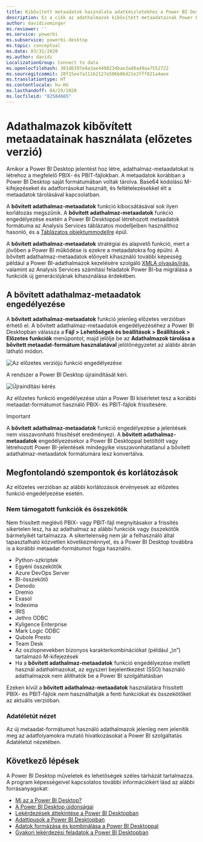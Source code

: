 ```yaml
---
title: Kibővített metaadatok használata adatkészletekhez a Power BI Desktopban (előzetes verzió)
description: Ez a cikk az adathalmazok kibővített metaadatainak Power BI-beli használatát ismerteti.
author: davidiseminger
ms.reviewer: ''
ms.service: powerbi
ms.subservice: powerbi-desktop
ms.topic: conceptual
ms.date: 03/31/2020
ms.author: davidi
LocalizationGroup: Connect to data
ms.openlocfilehash: 301d6397e4a3ae4498234bae3ad8a49aa7552722
ms.sourcegitcommit: 20f15ee7a11162127e506b86d21e2fff821a4aee
ms.translationtype: HT
ms.contentlocale: hu-HU
ms.lasthandoff: 04/29/2020
ms.locfileid: "82584665"
---
```

# <a name="using-enhanced-dataset-metadata-preview"></a>Adathalmazok kibővített metaadatainak használata (előzetes verzió)

Amikor a Power BI Desktop jelentést hoz létre, adathalmaz-metaadatokat is létrehoz a megfelelő PBIX- és PBIT-fájlokban. A metaadatok korábban a Power BI Desktop saját formátumában voltak tárolva. Base64 kódolású M-kifejezéseket és adatforrásokat használt, és feltételezésekkel élt a metaadatok tárolásával kapcsolatban.

A **bővített adathalmaz-metaadatok** funkció kibocsátásával sok ilyen korlátozás megszűnik. A **bővített adathalmaz-metaadatok** funkció engedélyezése esetén a Power BI Desktoppal létrehozott metaadatok formátuma az Analysis Services táblázatos modelljeiben használthoz hasonló, és a [Táblázatos objektummodellre](https://docs.microsoft.com/bi-reference/tom/introduction-to-the-tabular-object-model-tom-in-analysis-services-amo) épül.


A **bővített adathalmaz-metaadatok** stratégiai és alapvető funkció, mert a jövőben a Power BI működése is ezekre a metaadatokra fog épülni. A bővített adathalmaz-metaadatok előnyeit kihasználó további képesség például a Power BI-adathalmazok kezelésére szolgáló [XMLA olvasás/írás](https://docs.microsoft.com/power-platform-release-plan/2019wave2/business-intelligence/xmla-readwrite), valamint az Analysis Services számítási feladatok Power BI-ba migrálása a funkciók új generációjának kihasználása érdekében.



## <a name="enable-enhanced-dataset-metadata"></a>A bővített adathalmaz-metaadatok engedélyezése

A **bővített adathalmaz-metaadatok** funkció jelenleg előzetes verzióban érhető el. A bővített adathalmaz-metaadatok engedélyezéséhez a Power BI Desktopban válassza a **Fájl > Lehetőségek és beállítások > Beállítások > Előzetes funkciók** menüpontot, majd jelölje be az **Adathalmazok tárolása a bővített metaadat-formátum használatával** jelölőnégyzetet az alábbi ábrán látható módon. 

![Az előzetes verziójú funkció engedélyezése](media/desktop-enhanced-dataset-metadata/enhanced-dataset-metadata-01.png)

A rendszer a Power BI Desktop újraindítását kéri.

![Újraindítási kérés](media/desktop-enhanced-dataset-metadata/enhanced-dataset-metadata-02.png)

Az előzetes funkció engedélyezése után a Power BI kísérletet tesz a korábbi metaadat-formátumot használó PBIX- és PBIT-fájlok frissítésére. 

> [!IMPORTANT]
> A **bővített adathalmaz-metaadatok** funkció engedélyezése a jelentések nem visszavonható frissítését eredményezi. A **bővített adathalmaz-metaadatok** engedélyezésekor a Power BI Desktoppal betöltött vagy létrehozott Power BI-jelentések mindegyike visszavonhatatlanul a bővített adathalmaz-metaadatok formátumára lesz konvertálva.

## <a name="considerations-and-limitations"></a>Megfontolandó szempontok és korlátozások

Az előzetes verzióban az alábbi korlátozások érvényesek az előzetes funkció engedélyezése esetén.

### <a name="unsupported-features-and-connectors"></a>Nem támogatott funkciók és összekötők
Nem frissített meglévő PBIX- vagy PBIT-fájl megnyitásakor a frissítés sikertelen lesz, ha az adathalmaz az alábbi funkciók vagy összekötők bármelyikét tartalmazza. A sikertelenség nem jár a felhasználó által tapasztalható közvetlen következménnyel, és a Power BI Desktop továbbra is a korábbi metaadat-formátumot fogja használni.

* Python-szkriptek
* Egyéni összekötők
* Azure DevOps Server
* BI-összekötő
* Denodo
* Dremio
* Exasol
* Indexima
* IRIS
* Jethro ODBC
* Kyligence Enterprise
* Mark Logic ODBC
* Qubole Presto
* Team Desk
* Az oszlopnevekben bizonyos karakterkombinációkat (például „\\n”) tartalmazó M-kifejezések
* Ha a **bővített adathalmaz-metaadatok** funkció engedélyezése mellett használ adathalmazokat, az egyszeri bejelentkezést (SSO) használó adathalmazok nem állíthatók be a Power BI szolgáltatásban

Ezeken kívül a **bővített adathalmaz-metaadatok** használatára frissített PBIX- és PBIT-fájlok *nem* használhatják a fenti funkciókat és összekötőket az aktuális verzióban.

### <a name="lineage-view"></a>Adatéletút nézet
Az új metaadat-formátumot használó adathalmazok jelenleg nem jelenítik meg az adatfolyamokra mutató hivatkozásokat a Power BI szolgáltatás Adatéletút nézetében.

## <a name="next-steps"></a>Következő lépések

A Power BI Desktop műveletek és lehetőségek széles tárházát tartalmazza. A program képességeivel kapcsolatos további információkért lásd az alábbi forrásanyagokat:

* [Mi az a Power BI Desktop?](desktop-what-is-desktop.md)
* [A Power BI Desktop újdonságai](desktop-latest-update.md)
* [Lekérdezések áttekintése a Power BI Desktopban](desktop-query-overview.md)
* [Adattípusok a Power BI Desktopban](desktop-data-types.md)
* [Adatok formázása és kombinálása a Power BI Desktoppal](desktop-shape-and-combine-data.md)
* [Gyakori lekérdezési feladatok a Power BI Desktopban](desktop-common-query-tasks.md)

